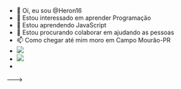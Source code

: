 - 👋 Oi, eu sou @Heron16
- 👀 Estou interessado em aprender Programação
- 🌱 Estou aprendendo JavaScript
- 💞️ Estou procurando colaborar em ajudando as pessoas 
- 📫 Como chegar até mim moro em Campo Mourão-PR
- ![](https://img.shields.io/badge/Scratch-4D97FF?style=for-the-badge&logo=Scratch&logoColor=white)
- ![](https://img.shields.io/badge/JavaScript-323330?style=for-the-badge&logo=javascript&logoColor=F7DF1E)
- 
--->
